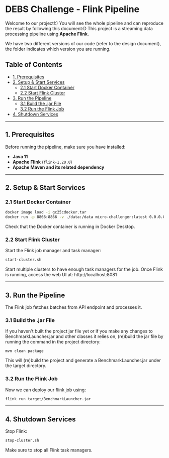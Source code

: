 # DEBS Challenge - Flink Pipeline


Welcome to our project!:) You will see the whole pipeline and can reproduce the result by following this document:D
This project is a streaming data processing pipeline using **Apache Flink**.

We have two different versions of our code (refer to the design document), the folder indicates which version you are running.

## Table of Contents
- [1. Prerequisites](#1-prerequisites)
- [2. Setup & Start Services](#2-setup--start-services)
   - [2.1 Start Docker Container](#21-start-docker-container)
   - [2.2 Start Flink Cluster](#22-start-flink-cluster)
- [3. Run the Pipeline](#3-run-the-pipeline)
   - [3.1 Build the .jar File](#31-build-the-jar-file)
   - [3.2 Run the Flink Job](#32-run-the-flink-job)
- [4. Shutdown Services](#4-shutdown-services)

---

## 1. Prerequisites
Before running the pipeline, make sure you have installed:

- **Java 11**
- **Apache Flink** (`flink-1.20.0`)
- **Apache Maven and its related dependency**
---

## 2. Setup & Start Services
### 2.1 Start Docker Container
 
```sh
docker image load -i gc25cdocker.tar
docker run -p 8866:8866 -v ./data:/data micro-challenger:latest 0.0.0.0:8866 /data
```

Check that the Docker container is running in Docker Desktop.

### 2.2 Start Flink Cluster
Start the Flink job manager and task manager:

```sh
start-cluster.sh
```

Start multiple clusters to have enough task managers for the job. 
Once Flink is running, access the web UI at: http://localhost:8081

---

## 3. Run the Pipeline
The Flink job fetches batches from API endpoint and processes it. 
### 3.1 Build the .jar File
If you haven't built the project jar file yet or if you make any changes to BenchmarkLauncher.jar and other classes it relies on,
(re)build the jar file by running the command in the project directory:

```shell
mvn clean package
```
This will (re)build the project and generate a BenchmarkLauncher.jar under the target directory.

### 3.2 Run the Flink Job

Now we can deploy our flink job using:

```sh
flink run target/BenchmarkLauncher.jar
```

---

## 4. Shutdown Services
Stop Flink:

```sh
stop-cluster.sh
```

Make sure to stop all Flink task managers. 
